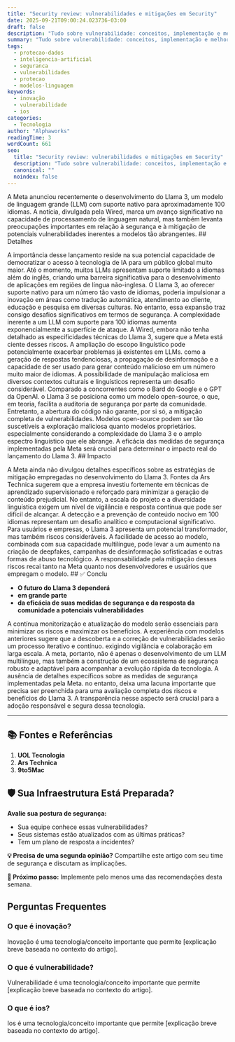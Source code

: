 ```yaml
---
title: "Security review: vulnerabilidades e mitigações em Security"
date: 2025-09-21T09:00:24.023736-03:00
draft: false
description: "Tudo sobre vulnerabilidade: conceitos, implementação e melhores práticas. Leia nosso guia completo. Leia mais sobre vulnerabilidade e suas aplicações práticas."
summary: "Tudo sobre vulnerabilidade: conceitos, implementação e melhores práticas. Leia nosso guia completo. Leia mais sobre vulnerabilidade e suas aplicações práticas."
tags:
  - protecao-dados
  - inteligencia-artificial
  - seguranca
  - vulnerabilidades
  - protecao
  - modelos-linguagem
keywords:
  - inovação
  - vulnerabilidade
  - ios
categories:
  - Tecnologia
author: "Alphaworks"
readingTime: 3
wordCount: 661
seo:
  title: "Security review: vulnerabilidades e mitigações em Security"
  description: "Tudo sobre vulnerabilidade: conceitos, implementação e melhores práticas. Leia nosso guia completo. Leia mais sobre vulnerabilidade e suas aplicações práticas."
  canonical: ""
  noindex: false
---
```


A Meta anunciou recentemente o desenvolvimento do Llama 3, um modelo de linguagem grande (LLM) com suporte nativo para aproximadamente 100 idiomas. A notícia, divulgada pela Wired, marca um avanço significativo na capacidade de processamento de linguagem natural, mas também levanta preocupações importantes em relação à segurança e à mitigação de potenciais vulnerabilidades inerentes a modelos tão abrangentes. ## Detalhes

A importância desse lançamento reside na sua potencial capacidade de democratizar o acesso à tecnologia de IA para um público global muito maior. Até o momento, muitos LLMs apresentam suporte limitado a idiomas além do inglês, criando uma barreira significativa para o desenvolvimento de aplicações em regiões de língua não-inglesa. O Llama 3, ao oferecer suporte nativo para um número tão vasto de idiomas, poderia impulsionar a inovação em áreas como tradução automática, atendimento ao cliente, educação e pesquisa em diversas culturas. No entanto, essa expansão traz consigo desafios significativos em termos de segurança. A complexidade inerente a um LLM com suporte para 100 idiomas aumenta exponencialmente a superfície de ataque. A Wired, embora não tenha detalhado as especificidades técnicas do Llama 3, sugere que a Meta está ciente desses riscos. A ampliação do escopo linguístico pode potencialmente exacerbar problemas já existentes em LLMs. como a geração de respostas tendenciosas, a propagação de desinformação e a capacidade de ser usado para gerar conteúdo malicioso em um número muito maior de idiomas. A possibilidade de manipulação maliciosa em diversos contextos culturais e linguísticos representa um desafio considerável. Comparado a concorrentes como o Bard do Google e o GPT da OpenAI. o Llama 3 se posiciona como um modelo open-source, o que, em teoria, facilita a auditoria de segurança por parte da comunidade. Entretanto, a abertura do código não garante, por si só, a mitigação completa de vulnerabilidades. Modelos open-source podem ser tão suscetíveis a exploração maliciosa quanto modelos proprietários. especialmente considerando a complexidade do Llama 3 e o amplo espectro linguístico que ele abrange. A eficácia das medidas de segurança implementadas pela Meta será crucial para determinar o impacto real do lançamento do Llama 3. ## Impacto

A Meta ainda não divulgou detalhes específicos sobre as estratégias de mitigação empregadas no desenvolvimento do Llama 3. Fontes da Ars Technica sugerem que a empresa investiu fortemente em técnicas de aprendizado supervisionado e reforçado para minimizar a geração de conteúdo prejudicial. No entanto, a escala do projeto e a diversidade linguística exigem um nível de vigilância e resposta contínua que pode ser difícil de alcançar. A detecção e a prevenção de conteúdo nocivo em 100 idiomas representam um desafio analítico e computacional significativo. Para usuários e empresas, o Llama 3 apresenta um potencial transformador, mas também riscos consideráveis. A facilidade de acesso ao modelo, combinada com sua capacidade multilíngue, pode levar a um aumento na criação de deepfakes, campanhas de desinformação sofisticadas e outras formas de abuso tecnológico. A responsabilidade pela mitigação desses riscos recai tanto na Meta quanto nos desenvolvedores e usuários que empregam o modelo. ## ✅ Conclu

- **O futuro do Llama 3 dependerá**
- **em grande parte**
- **da eficácia de suas medidas de segurança e da resposta da comunidade a potenciais vulnerabilidades**

 A contínua monitorização e atualização do modelo serão essenciais para minimizar os riscos e maximizar os benefícios. A experiência com modelos anteriores sugere que a descoberta e a correção de vulnerabilidades serão um processo iterativo e contínuo. exigindo vigilância e colaboração em larga escala. A meta, portanto, não é apenas o desenvolvimento de um LLM multilíngue, mas também a construção de um ecossistema de segurança robusto e adaptável para acompanhar a evolução rápida da tecnologia. A ausência de detalhes específicos sobre as medidas de segurança implementadas pela Meta. no entanto, deixa uma lacuna importante que precisa ser preenchida para uma avaliação completa dos riscos e benefícios do Llama 3. A transparência nesse aspecto será crucial para a adoção responsável e segura dessa tecnologia.

---

## 📚 Fontes e Referências

1. **UOL Tecnologia**
2. **Ars Technica**
3. **9to5Mac**

## 🛡️ Sua Infraestrutura Está Preparada?

**Avalie sua postura de segurança:**
- Sua equipe conhece essas vulnerabilidades?
- Seus sistemas estão atualizados com as últimas práticas?
- Tem um plano de resposta a incidentes?

**💡 Precisa de uma segunda opinião?** 
Compartilhe este artigo com seu time de segurança e discutam as implicações.

**🚀 Próximo passo:** Implemente pelo menos uma das recomendações desta semana.


## Perguntas Frequentes

### O que é inovação?

Inovação é uma tecnologia/conceito importante que permite [explicação breve baseada no contexto do artigo].

### O que é vulnerabilidade?

Vulnerabilidade é uma tecnologia/conceito importante que permite [explicação breve baseada no contexto do artigo].

### O que é ios?

Ios é uma tecnologia/conceito importante que permite [explicação breve baseada no contexto do artigo].

